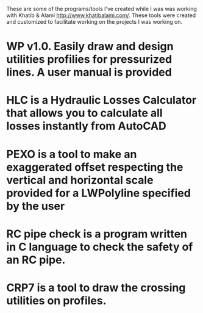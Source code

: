 These are some of the programs/tools I've created while I was was working with Khatib & Alami http://www.khatibalami.com/.
These tools were created and customized to facilitate working on the projects I was working on.

# WP v1.0. Easily draw and design utilities profilies for pressurized lines. A user manual is provided
# HLC is a Hydraulic Losses Calculator that allows you to calculate all losses instantly from AutoCAD 
# PEXO is a tool to make an exaggerated offset respecting the vertical and horizontal scale provided for a LWPolyline specified by the user  
# RC pipe check is a program written in C language to check the safety of an RC pipe.
# CRP7 is a tool to draw the crossing utilities on profiles.

